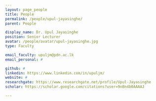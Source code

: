 ```yaml
---
layout: page_people
title: People
permalink: /people/upul-jayasinghe/
parent: People

display_name: Dr. Upul Jayasinghe
position: Senior Lecturer
avatar: /people/avatar/upul-jayasinghe.jpg
type: Faculty

email_faculty: upuljm@pdn.ac.lk
email_personal: #

github: #
linkedin: https://www.linkedin.com/in/upuljm/
website: #
researchgate: https://www.researchgate.net/profile/Upul-Jayasinghe
scholar: https://scholar.google.com/citations?user=9nBn4b0AAAAJ

---
```

